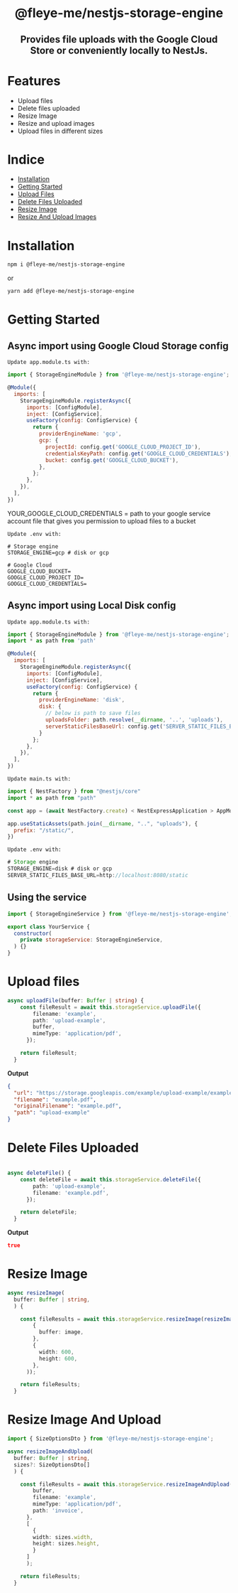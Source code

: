 <h1 align="center">
@fleye-me/nestjs-storage-engine
</h1>

<h2 align="center">
Provides file uploads with the Google Cloud Store or conveniently locally to NestJs.
</h2>

# Features

- Upload files
- Delete files uploaded
- Resize Image
- Resize and upload images
- Upload files in different sizes

# Indice

- [Installation](#Installation)
- [Getting Started](#Getting-Started)
- [Upload Files](#Upload-Files)
- [Delete Files Uploaded](#Delete-Files-Uploaded)
- [Resize Image](#Resize-Image)
- [Resize And Upload Images](#Resize-And-Upload-Images)

# Installation

```bash
npm i @fleye-me/nestjs-storage-engine
```

or

```bash
yarn add @fleye-me/nestjs-storage-engine
```

# Getting Started

## Async import using Google Cloud Storage config

`Update app.module.ts with:`

```javascript
import { StorageEngineModule } from '@fleye-me/nestjs-storage-engine';

@Module({
  imports: [
    StorageEngineModule.registerAsync({
      imports: [ConfigModule],
      inject: [ConfigService],
      useFactory(config: ConfigService) {
        return {
          providerEngineName: 'gcp',
          gcp: {
            projectId: config.get('GOOGLE_CLOUD_PROJECT_ID'),
            credentialsKeyPath: config.get('GOOGLE_CLOUD_CREDENTIALS'),
            bucket: config.get('GOOGLE_CLOUD_BUCKET'),
          },
        };
      },
    }),
  ],
})
```

YOUR_GOOGLE_CLOUD_CREDENTIALS = path to your google service account file that gives you permission to upload files to a bucket

`Update .env with:`

```env
# Storage engine
STORAGE_ENGINE=gcp # disk or gcp

# Google Cloud
GOOGLE_CLOUD_BUCKET=
GOOGLE_CLOUD_PROJECT_ID=
GOOGLE_CLOUD_CREDENTIALS=
```

## Async import using Local Disk config

`Update app.module.ts with:`

```javascript
import { StorageEngineModule } from '@fleye-me/nestjs-storage-engine';
import * as path from 'path'

@Module({
  imports: [
    StorageEngineModule.registerAsync({
      imports: [ConfigModule],
      inject: [ConfigService],
      useFactory(config: ConfigService) {
        return {
          providerEngineName: 'disk',
          disk: {
            // below is path to save files
            uploadsFolder: path.resolve(__dirname, '..', 'uploads'),
            serverStaticFilesBaseUrl: config.get('SERVER_STATIC_FILES_BASE_URL'),
          }
        };
      },
    }),
  ],
})
```

`Update main.ts with:`

```javascript
import { NestFactory } from "@nestjs/core"
import * as path from "path"

const app = (await NestFactory.create) < NestExpressApplication > AppModule

app.useStaticAssets(path.join(__dirname, "..", "uploads"), {
  prefix: "/static/",
})
```

`Update .env with:`

```javascript
# Storage engine
STORAGE_ENGINE=disk # disk or gcp
SERVER_STATIC_FILES_BASE_URL=http://localhost:8080/static
```

## Using the service

```javascript
import { StorageEngineService } from '@fleye-me/nestjs-storage-engine';

export class YourService {
  constructor(
    private storageService: StorageEngineService,
  ) {}
}
```

# Upload files

```Typescript
async uploadFile(buffer: Buffer | string) {
    const fileResult = await this.storageService.uploadFile({
        filename: 'example',
        path: 'upload-example',
        buffer,
        mimeType: 'application/pdf',
      });

    return fileResult;
  }
```

**Output**

```json
{
  "url": "https://storage.googleapis.com/example/upload-example/example.pdf",
  "filename": "example.pdf",
  "originalFilename": "example.pdf",
  "path": "upload-example"
}
```

# Delete Files Uploaded

```Typescript

async deleteFile() {
    const deleteFile = await this.storageService.deleteFile({
        path: 'upload-example',
        filename: 'example.pdf',
      });

    return deleteFile;
  }
```

**Output**

```json
true
```

# Resize Image

```Typescript
async resizeImage(
  buffer: Buffer | string,
  ) {

    const fileResults = await this.storageService.resizeImage(resizeImage(
        {
          buffer: image,
        },
        {
          width: 600,
          height: 600,
        },
      ));

    return fileResults;
  }

```

# Resize Image And Upload

```Typescript
import { SizeOptionsDto } from '@fleye-me/nestjs-storage-engine';

async resizeImageAndUpload(
  buffer: Buffer | string,
  sizes?: SizeOptionsDto[]
  ) {

    const fileResults = await this.storageService.resizeImageAndUpload({
        buffer,
        filename: 'example',
        mimeType: 'application/pdf',
        path: 'invoice',
      },
      [
        {
        width: sizes.width,
        height: sizes.height,
        }
      ]
      );

    return fileResults;
  }

```
